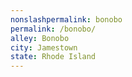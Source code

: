 ```yaml
---
﻿nonslashpermalink: bonobo
permalink: /bonobo/
alley: Bonobo
city: Jamestown
state: Rhode Island
---
```

